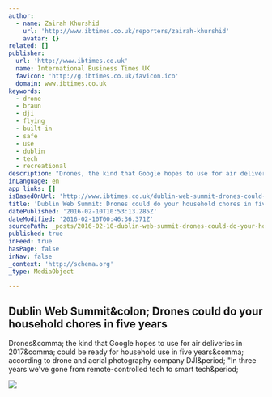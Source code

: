 ```yaml
---
author:
  - name: Zairah Khurshid
    url: 'http://www.ibtimes.co.uk/reporters/zairah-khurshid'
    avatar: {}
related: []
publisher:
  url: 'http://www.ibtimes.co.uk'
  name: International Business Times UK
  favicon: 'http://g.ibtimes.co.uk/favicon.ico'
  domain: www.ibtimes.co.uk
keywords:
  - drone
  - braun
  - dji
  - flying
  - built-in
  - safe
  - use
  - dublin
  - tech
  - recreational
description: "Drones, the kind that Google hopes to use for air deliveries in 2017, could be ready for household use in five years, according to drone and aerial photography company DJI. \"In three years we've gone from remote-controlled tech to smart tech."
inLanguage: en
app_links: []
isBasedOnUrl: 'http://www.ibtimes.co.uk/dublin-web-summit-drones-could-do-your-household-chores-five-years-1527237'
title: 'Dublin Web Summit: Drones could do your household chores in five years'
datePublished: '2016-02-10T10:53:13.285Z'
dateModified: '2016-02-10T00:46:36.371Z'
sourcePath: _posts/2016-02-10-dublin-web-summit-drones-could-do-your-household-chores-in.md
published: true
inFeed: true
hasPage: false
inNav: false
_context: 'http://schema.org'
_type: MediaObject

---
```

<article style=""><h1>Dublin Web Summit&amp;colon; Drones could do your household chores in five years</h1><p>Drones&amp;comma; the kind that Google hopes to use for air deliveries in 2017&amp;comma; could be ready for household use in five years&amp;comma; according to drone and aerial photography company DJI&amp;period; "In three years we've gone from remote-controlled tech to smart tech&amp;period;</p><img src="http://d.ibtimes.co.uk/en/full/1467530/randy-braun.jpg" /></article>